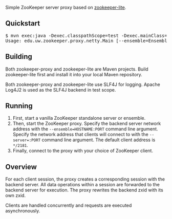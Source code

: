 Simple ZooKeeper server proxy based on [zookeeper-lite](http://github.com/lisaglendenning/zookeeper-lite).

## Quickstart

<pre>
$ mvn exec:java -Dexec.classpathScope=test -Dexec.mainClass="edu.uw.zookeeper.proxy.netty.Main" -Dexec.args="--help"
Usage: edu.uw.zookeeper.proxy.netty.Main [--ensemble=Ensemble] [--help] [--server=Address]
</pre>

## Building

Both zookeeper-proxy and zookeeper-lite are Maven projects. Build zookeeper-lite first and install it into your local Maven repository.

Both zookeeper-proxy and zookeeper-lite use SLF4J for logging. Apache Log4J2 is used as the SLF4J backend in test scope.

## Running

1. First, start a vanilla ZooKeeper standalone server or ensemble.
2. Then, start the ZooKeeper proxy. Specify the backend server network address with the ``--ensemble=HOSTNAME:PORT`` command line argument. Specify the network address that clients will connect to with the ``--server=:PORT`` command line argument. The default client address is ``*/2181``.
3. Finally, connect to the proxy with your choice of ZooKeeper client.

## Overview

For each client session, the proxy creates a corresponding session with the backend server. All data operations within a session are forwarded to the backend server for execution. The proxy rewrites the backend zxid with its own zxid.

Clients are handled concurrently and requests are executed asynchronously.
